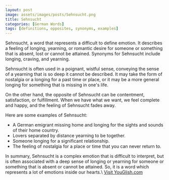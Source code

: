 ```yaml
---
layout: post
image: assets/images/posts/Sehnsucht.png
title: Sehnsucht
categories: [German Words]
tags: [definitions, opposites, synonyms, examples]
---
```


Sehnsucht, a word that represents a difficult to define emotion. It describes a feeling of longing, yearning, or romantic desire for someone or something that is absent, lost or cannot be attained. Synonyms for Sehnsucht include longing, craving, and yearning.

Sehnsucht is often used in a poignant, wistful sense, conveying the sense of a yearning that is so deep it cannot be described. It may take the form of nostalgia or a longing for a past time or place, or it may be a more general longing for something that is missing in one's life.

On the other hand, the opposite of Sehnsucht can be contentment, satisfaction, or fulfillment. When we have what we want, we feel complete and happy, and the feeling of Sehnsucht fades away.

Here are some examples of Sehnsucht:

- A German emigrant missing home and longing for the sights and sounds of their home country.
- Lovers separated by distance yearning to be together.
- Someone longing for a significant relationship.
- The feeling of nostalgia for a place or time that you can never return to.

In summary, Sehnsucht is a complex emotion that is difficult to interpret, but is often associated with a deep sense of longing or yearning for someone or something that is absent or cannot be attained.  So, it is a word which represents a lot of emotions inside our hearts.\ <a id="yg-widget-0" class="youglish-widget" data-query="Sehnsucht" data-lang="german" data-components="8412" data-auto-start="0" data-bkg-color="theme_light" data-title="How%20to%20pronounce%20Sehnsucht%20in%20German"  rel="nofollow" href="https://youglish.com">Visit YouGlish.com</a><script async src="https://youglish.com/public/emb/widget.js" charset="utf-8"></script>